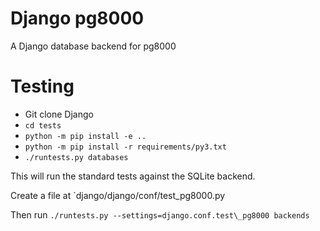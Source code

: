 # Django pg8000

A Django database backend for pg8000


# Testing

* Git clone Django
* `cd tests`
* `python -m pip install -e ..`
* `python -m pip install -r requirements/py3.txt`
* `./runtests.py databases`

This will run the standard tests against the SQLite backend.

Create a file at `django/django/conf/test_pg8000.py

Then run `./runtests.py --settings=django.conf.test\_pg8000 backends`
